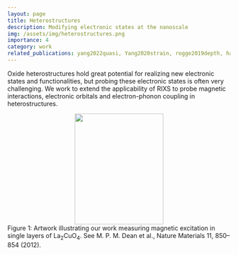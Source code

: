 ```yaml
---
layout: page
title: Heterostructures
description: Modifying electronic states at the nanoscale
img: /assets/img/heterostructures.png
importance: 4
category: work
related_publications: yang2022quasi, Yang2020strain, rogge2019depth, hao2019anomalous, meyers2019magnetism, lee2019strong, hao2019novel, hao2018giant, fabbris2018emergent, meyers2018decoupling, hao2017two, fabbris2016orbital, hoffman2016oscillatory,
---
```


Oxide heterostructures hold great potential for realizing new electronic states and functionalities, but probing these electronic states is often very challenging. We work to extend the applicability of RIXS to probe magnetic interactions, electronic orbitals and electron-phonon coupling in heterostructures.

<center><img src="{{ site.baseurl }}/assets/img/spin_excitations.jpg" height="250" width="200"></center>
<div class="col three caption">
    Figure 1: Artwork illustrating our work measuring magnetic excitation in single layers of La<sub>2</sub>CuO<sub>4</sub>. See M. P. M. Dean et al., Nature Materials 11, 850–854 (2012).
</div>